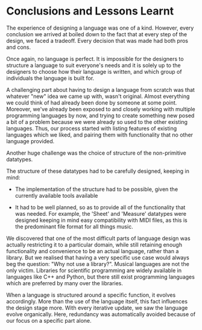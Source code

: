 # Conclusions and Lessons Learnt


The experience of designing a language was one of a kind. However, every conclusion we arrived at boiled down to the fact that at every step of the design, we faced a tradeoff. Every decision that was made had both pros and cons.

Once again, no language is perfect. It is impossible for the designers to structure a language to suit everyone's needs and it is solely up to the designers to choose how their language is written, and which group of individuals the language is built for.

A challenging part about having to design a language from scratch was that whatever "new" idea we came up with, wasn't original. Almost everything we could think of had already been done by someone at some point. Moreover, we've already been exposed to and closely working with multiple programming languages by now, and trying to create something new posed a bit of a problem because we were already so used to the other existing languages. Thus, our process started with listing features of existing languages which we liked, and pairing them with functionality that no other language provided.

Another huge challenge was the choice of structure of the non-primitive datatypes.

The structure of these datatypes had to be carefully designed, keeping in mind:

-   The implementation of the structure had to be possible, given the currently available tools available

-   It had to be well planned, so as to provide all of the functionality that was needed. For example, the 'Sheet' and 'Measure' datatypes were designed keeping in mind easy compatibility with MIDI files, as this is the predominant file format for all things music.

We discovered that one of the most difficult parts of language design was actually restricting it to a particular domain, while still retaining enough functionality and convenience to be an actual language, rather than a library. But we realised that having a very specific use case would always beg the question: "Why not use a library?". Musical languages are not the only victim. Libraries for scientific programming are widely available in languages like C++ and Python, but there still exist programming languages which are preferred by many over the libraries.

When a language is structured around a specific function, it evolves accordingly. More than the use of the language itself, this fact influences the design stage more. With every iterative update, we saw the language evolve organically. Here, redundancy was automatically avoided because of our focus on a specific part alone.
